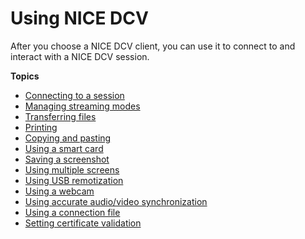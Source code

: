 # Using NICE DCV<a name="using"></a>

After you choose a NICE DCV client, you can use it to connect to and interact with a NICE DCV session\.

**Topics**
+ [Connecting to a session](using-connecting.md)
+ [Managing streaming modes](using-streaming.md)
+ [Transferring files](using-transfer.md)
+ [Printing](using-print.md)
+ [Copying and pasting](using-copy-paste.md)
+ [Using a smart card](using-smartcard.md)
+ [Saving a screenshot](saving-a-screenshot.md)
+ [Using multiple screens](using-multiple-screens.md)
+ [Using USB remotization](using-usb.md)
+ [Using a webcam](using-webcam.md)
+ [Using accurate audio/video synchronization](using-av-sync.md)
+ [Using a connection file](using-connection-file.md)
+ [Setting certificate validation](set-certificate-validation-policy.md)